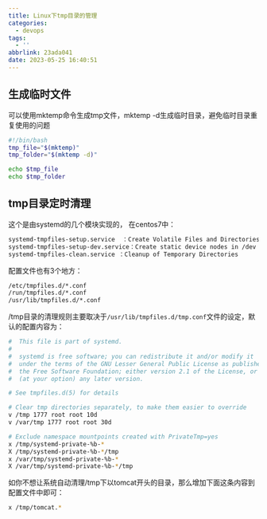 ```yaml
---
title: Linux下tmp目录的管理
categories:
  - devops
tags:
  - ''
abbrlink: 23ada041
date: 2023-05-25 16:40:51
---
```



## 生成临时文件

可以使用mktemp命令生成tmp文件，mktemp -d生成临时目录，避免临时目录重复使用的问题

```bash
#!/bin/bash
tmp_file="$(mktemp)"
tmp_folder="$(mktemp -d)"

echo $tmp_file
echo $tmp_folder
```

## tmp目录定时清理

这个是由systemd的几个模块实现的， 在centos7中：

```bash
systemd-tmpfiles-setup.service  ：Create Volatile Files and Directories
systemd-tmpfiles-setup-dev.service：Create static device nodes in /dev
systemd-tmpfiles-clean.service ：Cleanup of Temporary Directories
```

配置文件也有3个地方：

```bash
/etc/tmpfiles.d/*.conf
/run/tmpfiles.d/*.conf
/usr/lib/tmpfiles.d/*.conf
```

/tmp目录的清理规则主要取决于`/usr/lib/tmpfiles.d/tmp.conf`文件的设定，默认的配置内容为：

```bash
#  This file is part of systemd.
#
#  systemd is free software; you can redistribute it and/or modify it
#  under the terms of the GNU Lesser General Public License as published by
#  the Free Software Foundation; either version 2.1 of the License, or
#  (at your option) any later version.

# See tmpfiles.d(5) for details

# Clear tmp directories separately, to make them easier to override
v /tmp 1777 root root 10d
v /var/tmp 1777 root root 30d

# Exclude namespace mountpoints created with PrivateTmp=yes
x /tmp/systemd-private-%b-*
X /tmp/systemd-private-%b-*/tmp
x /var/tmp/systemd-private-%b-*
X /var/tmp/systemd-private-%b-*/tmp
```

如你不想让系统自动清理/tmp下以tomcat开头的目录，那么增加下面这条内容到配置文件中即可：

```bash
x /tmp/tomcat.*
```
